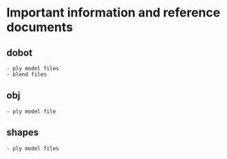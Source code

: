 
# Important information and reference documents

## dobot

    - ply model files
    - blend files

## obj

    - ply model file

## shapes

    - ply model files
    
